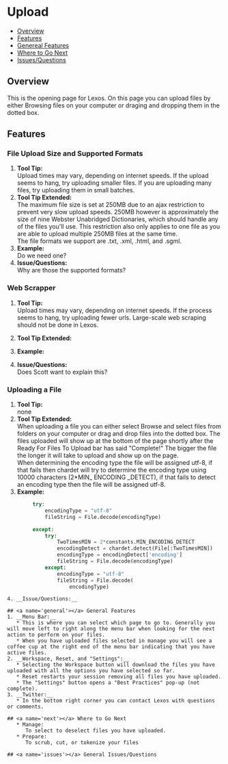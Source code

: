 # Upload

* [Overview](#overview)
* [Features](#features)
* [Genereal Features](#general)
* [Where to Go Next](#next)
* [Issues/Questions](#issues)

## <a name='overview'></a> Overview
   This is the opening page for Lexos. On this page you can upload files by either Browsing files on your computer or draging and dropping them in the dotted box.


## <a name='features'></a> Features

### File Upload Size and Supported Formats

1. __Tool Tip:__  
   Upload times may vary, depending on internet speeds. If the upload seems to hang, try uploading smaller files. If you are uploading many files, try uploading them in small batches.
2. __Tool Tip Extended:__  
   The maximum file size is set at 250MB due to an ajax restriction to prevent very slow upload speeds. 250MB however is approximately the size of nine Webster Unabridged Dictionaries, which should handle any of the files you'll use. This restriction also only applies to one file as you are able to upload multiple 250MB files at the same time.  
   The file formats we support are .txt, .xml, .html, and .sgml.
3. __Example:__  
   Do we need one?
4. __Issue/Questions:__  
   Why are those the supported formats?

### Web Scrapper
1. __Tool Tip:__  
   Upload times may vary, depending on internet speeds. If the process seems to hang, try uploading fewer urls. Large-scale web scraping should not be done in Lexos.
2. __Tool Tip Extended:__  
   
3. __Example:__  
   
4. __Issue/Questions:__  
   Does Scott want to explain this?

### Uploading a File
1. __Tool Tip:__  
   none
2. __Tool Tip Extended:__  
   When uploading a file you can either select Browse and select files from folders on your computer or drag and drop files into the dotted box. The files uploaded will show up at the bottom of the page shortly after the Ready For Files To Upload bar has said "Complete!" The bigger the file the longer it will take to upload and show up on the page.  
   When determining the encoding type the file will be assigned utf-8, if that fails then chardet will try to determine the encoding type using 10000 characters (2*MIN_ ENCODING _DETECT), if that fails to detect an encoding type then the file will be assigned utf-8.  
3. __Example:__  
   ```python
        try:
            encodingType = "utf-8"
            fileString = File.decode(encodingType)

        except:
            try:
                TwoTimesMIN = 2*constants.MIN_ENCODING_DETECT
                encodingDetect = chardet.detect(File[:TwoTimesMIN]) 
                encodingType = encodingDetect['encoding']
                fileString = File.decode(encodingType)
            except:
                encodingType = "utf-8"
                fileString = File.decode(
                    encodingType)
```
4. __Issue/Questions:__  
    
## <a name='general'></a> General Features
1. __Menu Bar:__  
   * This is where you can select which page to go to. Generally you will move left to right along the menu bar when looking for the next action to perform on your files.
   * When you have uploaded files selected in manage you will see a coffee cup at the right end of the menu bar indicating that you have active files.
2. __Workspace, Reset, and "Settings":__  
   * Selecting the Workspace button will download the files you have uploaded with all the options you have selected so far.
   * Reset restarts your session removing all files you have uploaded.
   * The "Settings" button opens a "Best Practices" pop-up (not complete).
3. __Twitter:__  
   * In the bottom right corner you can contact Lexos with questions or comments.
   
## <a name='next'></a> Where to Go Next
   * Manage:  
      To select to deselect files you have uploaded.
   * Prepare:  
      To scrub, cut, or tokenize your files

## <a name='issues'></a> General Issues/Questions

